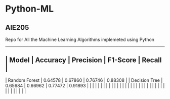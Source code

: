 # Python-ML
## AIE205
Repo for All the Machine Learning Algorithms implemeted using Python

-----------------------------------------------------------------------
|     Model        |  Accuracy  |  Precision  |  F1-Score  |  Recall  |
-----------------------------------------------------------------------
|  Random Forest   |  0.64578   |   0.67860   |  0.76746   | 0.88308  |
|  Decision Tree   |  0.65684   |   0.66962   |  0.77472   | 0.91893  |
|                  |            |             |            |          |
|                  |            |             |            |          |
|                  |            |             |            |          |
|                  |            |             |            |          |
|                  |            |             |            |          |
|                  |            |             |            |          |
